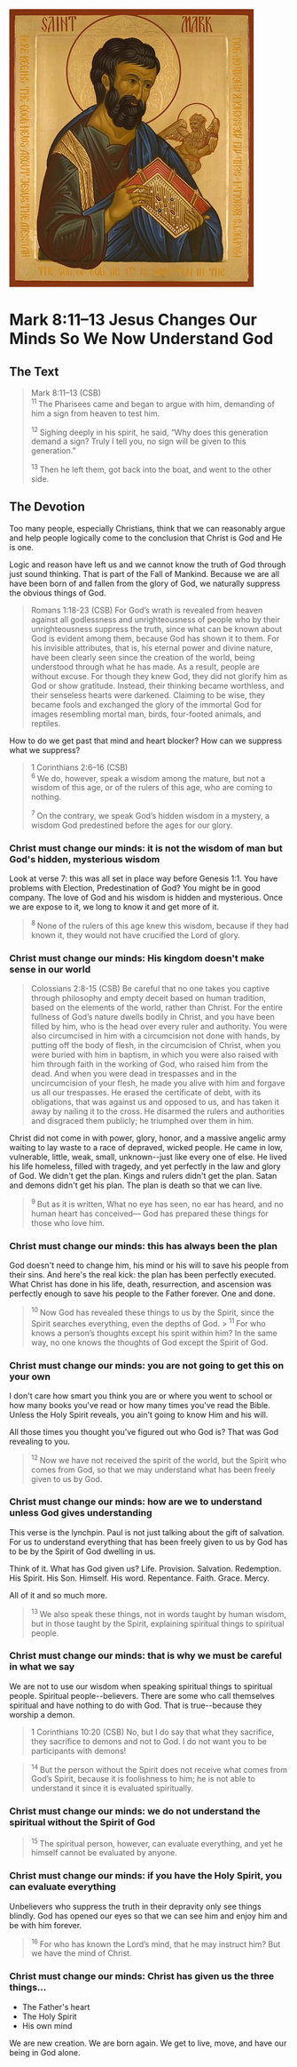 <img class="intro-right" src="art-mark.jpg">

# Mark 8:11–13 Jesus Changes Our Minds So We Now Understand God

## The Text

>Mark 8:11–13 (CSB)  
><sup> 11 </sup> The Pharisees came and began to argue with him, demanding of him a sign from heaven to test him. 
>
><sup> 12 </sup> Sighing deeply in his spirit, he said, “Why does this generation demand a sign? Truly I tell you, no sign will be given to this generation.” 
>
><sup> 13 </sup> Then he left them, got back into the boat, and went to the other side.

## The Devotion

Too many people, especially Christians, think that we can reasonably argue and help people logically come to the conclusion that Christ is God and He is one.

Logic and reason have left us and we cannot know the truth of God through just sound thinking. That is part of the Fall of Mankind. Because we are all have been born of and fallen from the glory of God, we naturally suppress the obvious things of God.

>Romans 1:18-23 (CSB) For God’s wrath is revealed from heaven against all godlessness and unrighteousness of people who by their unrighteousness suppress the truth, since what can be known about God is evident among them, because God has shown it to them. For his invisible attributes, that is, his eternal power and divine nature, have been clearly seen since the creation of the world, being understood through what he has made. As a result, people are without excuse. For though they knew God, they did not glorify him as God or show gratitude. Instead, their thinking became worthless, and their senseless hearts were darkened. Claiming to be wise, they became fools and exchanged the glory of the immortal God for images resembling mortal man, birds, four-footed animals, and reptiles.

How to do we get past that mind and heart blocker? How can we suppress what we suppress?

>1 Corinthians 2:6–16 (CSB)  
><sup> 6 </sup> We do, however, speak a wisdom among the mature, but not a wisdom of this age, or of the rulers of this age, who are coming to nothing. 
>
><sup> 7 </sup> On the contrary, we speak God’s hidden wisdom in a mystery, a wisdom God predestined before the ages for our glory. 

### Christ must change our minds: it is not the wisdom of man but God's hidden, mysterious wisdom

Look at verse 7: this was all set in place way before Genesis 1:1. You have problems with Election, Predestination of God? You might be in good company. The love of God and his wisdom is hidden and mysterious. Once we are expose to it, we long to know it and get more of it.

><sup> 8 </sup> None of the rulers of this age knew this wisdom, because if they had known it, they would not have crucified the Lord of glory. 

### Christ must change our minds: His kingdom doesn't make sense in our world

>Colossians 2:8-15 (CSB) Be careful that no one takes you captive through philosophy and empty deceit based on human tradition, based on the elements of the world, rather than Christ. For the entire fullness of God’s nature dwells bodily in Christ, and you have been filled by him, who is the head over every ruler and authority. You were also circumcised in him with a circumcision not done with hands, by putting off the body of flesh, in the circumcision of Christ, when you were buried with him in baptism, in which you were also raised with him through faith in the working of God, who raised him from the dead. And when you were dead in trespasses and in the uncircumcision of your flesh, he made you alive with him and forgave us all our trespasses. He erased the certificate of debt, with its obligations, that was against us and opposed to us, and has taken it away by nailing it to the cross. He disarmed the rulers and authorities and disgraced them publicly; he triumphed over them in him.

Christ did not come in with power, glory, honor, and a massive angelic army waiting to lay waste to a race of depraved, wicked people. He came in low, vulnerable, little, weak, small, unknown--just like every one of else. He lived his life homeless, filled with tragedy, and yet perfectly in the law and glory of God. We didn't get the plan. Kings and rulers didn't get the plan. Satan and demons didn't get his plan. The plan is death so that we can live.

><sup> 9 </sup> But as it is written, What no eye has seen, no ear has heard, and no human heart has conceived— God has prepared these things for those who love him. 

### Christ must change our minds: this has always been the plan

God doesn't need to change him, his mind or his will to save his people from their sins. And here's the real kick: the plan has been perfectly executed. What Christ has done in his life, death, resurrection, and ascension was perfectly enough to save his people to the Father forever. One and done.

><sup> 10 </sup> Now God has revealed these things to us by the Spirit, since the Spirit searches everything, even the depths of God. ><sup> 11 </sup> For who knows a person’s thoughts except his spirit within him? In the same way, no one knows the thoughts of God except the Spirit of God. 

### Christ must change our minds: you are not going to get this on your own

I don't care how smart you think you are or where you went to school or how many books you've read or how many times you've read the Bible. Unless the Holy Spirit reveals, you ain't going to know Him and his will.

All those times you thought you've figured out who God is? That was God revealing to you.

><sup> 12 </sup> Now we have not received the spirit of the world, but the Spirit who comes from God, so that we may understand what has been freely given to us by God. 

### Christ must change our minds: how are we to understand unless God gives understanding

This verse is the lynchpin. Paul is not just talking about the gift of salvation. For us to understand everything that has been freely given to us by God has to be by the Spirit of God dwelling in us. 

Think of it. What has God given us? Life. Provision. Salvation. Redemption. His Spirit. His Son. Himself. His word. Repentance. Faith. Grace. Mercy.

All of it and so much more.

><sup> 13 </sup> We also speak these things, not in words taught by human wisdom, but in those taught by the Spirit, explaining spiritual things to spiritual people. 

### Christ must change our minds: that is why we must be careful in what we say

We are not to use our wisdom when speaking spiritual things to spiritual people. Spiritual people--believers. There are some who call themselves spiritual and have nothing to do with God. That is true--because they worship a demon.

>1 Corinthians 10:20 (CSB) No, but I do say that what they sacrifice, they sacrifice to demons and not to God. I do not want you to be participants with demons!

><sup> 14 </sup> But the person without the Spirit does not receive what comes from God’s Spirit, because it is foolishness to him; he is not able to understand it since it is evaluated spiritually. 

### Christ must change our minds: we do not understand the spiritual without the Spirit of God

><sup> 15 </sup> The spiritual person, however, can evaluate everything, and yet he himself cannot be evaluated by anyone. 

### Christ must change our minds: if you have the Holy Spirit, you can evaluate everything

Unbelievers who suppress the truth in their depravity only see things blindly. God has opened our eyes so that we can see him and enjoy him and be with him forever.

><sup> 16 </sup> For who has known the Lord’s mind, that he may instruct him? But we have the mind of Christ.

### Christ must change our minds: Christ has given us the three things...

 - The Father's heart
 - The Holy Spirit
 - His own mind

We are new creation. We are born again. We get to live, move, and have our being in God alone.
